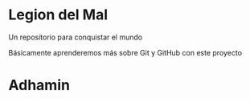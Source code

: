 # Legion del Mal
Un repositorio para conquistar el mundo

Básicamente aprenderemos más sobre Git y GitHub con este proyecto

# Adhamin